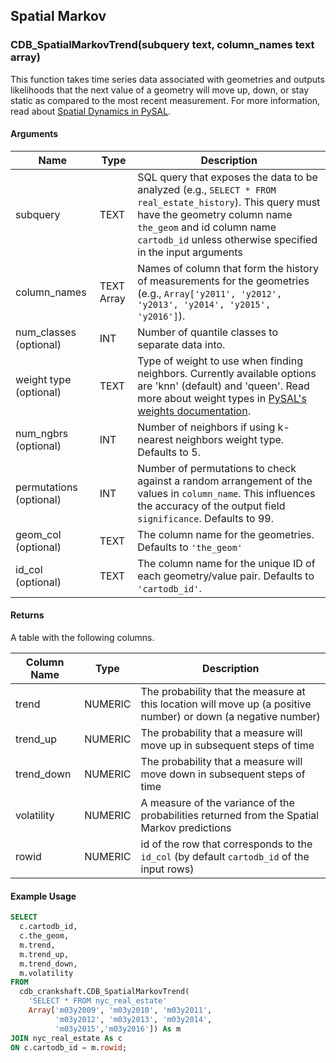 ## Spatial Markov

### CDB_SpatialMarkovTrend(subquery text, column_names text array)

This function takes time series data associated with geometries and outputs likelihoods that the next value of a geometry will move up, down, or stay static as compared to the most recent measurement. For more information, read about [Spatial Dynamics in PySAL](https://pysal.readthedocs.io/en/v1.11.0/users/tutorials/dynamics.html).

#### Arguments

| Name | Type | Description |
|------|------|-------------|
| subquery | TEXT | SQL query that exposes the data to be analyzed (e.g., `SELECT * FROM real_estate_history`). This query must have the geometry column name `the_geom` and id column name `cartodb_id` unless otherwise specified in the input arguments |
| column_names | TEXT Array | Names of column that form the history of measurements for the geometries (e.g., `Array['y2011', 'y2012', 'y2013', 'y2014', 'y2015', 'y2016']`). |
| num_classes (optional) | INT | Number of quantile classes to separate data into. |
| weight type (optional) | TEXT | Type of weight to use when finding neighbors. Currently available options are 'knn' (default) and 'queen'. Read more about weight types in [PySAL's weights documentation](https://pysal.readthedocs.io/en/v1.11.0/users/tutorials/weights.html). |
| num_ngbrs (optional) | INT | Number of neighbors if using k-nearest neighbors weight type. Defaults to 5. |
| permutations (optional) | INT | Number of permutations to check against a random arrangement of the values in `column_name`. This influences the accuracy of the output field `significance`. Defaults to 99. |
| geom_col (optional) | TEXT | The column name for the geometries. Defaults to `'the_geom'` |
| id_col (optional) | TEXT | The column name for the unique ID of each geometry/value pair. Defaults to `'cartodb_id'`. |

#### Returns

A table with the following columns.

| Column Name | Type | Description |
|-------------|------|-------------|
| trend | NUMERIC | The probability that the measure at this location will move up (a positive number) or down (a negative number) |
| trend_up | NUMERIC | The probability that a measure will move up in subsequent steps of time |
| trend_down | NUMERIC | The probability that a measure will move down in subsequent steps of time |
| volatility | NUMERIC | A measure of the variance of the probabilities returned from the Spatial Markov predictions |
| rowid | NUMERIC | id of the row that corresponds to the `id_col` (by default `cartodb_id` of the input rows)  |


#### Example Usage

```sql
SELECT
  c.cartodb_id,
  c.the_geom,
  m.trend,
  m.trend_up,
  m.trend_down,
  m.volatility
FROM
  cdb_crankshaft.CDB_SpatialMarkovTrend(
    'SELECT * FROM nyc_real_estate'
    Array['m03y2009', 'm03y2010', 'm03y2011',
          'm03y2012', 'm03y2013', 'm03y2014',
          'm03y2015','m03y2016']) As m
JOIN nyc_real_estate As c
ON c.cartodb_id = m.rowid;
```
